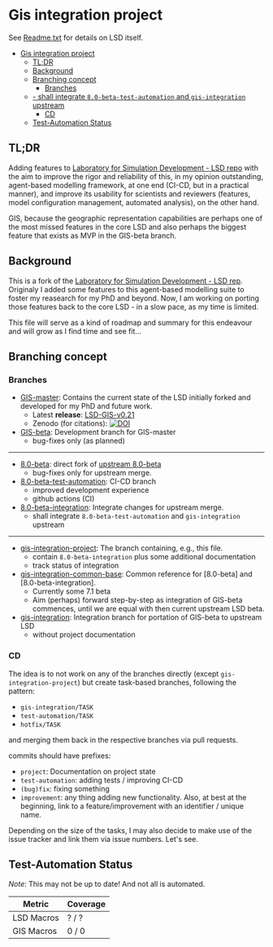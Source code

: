 # Gis integration project

See [Readme.txt](Readme.txt) for details on LSD itself.

- [Gis integration project](#gis-integration-project)
  - [TL;DR](#tldr)
  - [Background](#background)
  - [Branching concept](#branching-concept)
    - [Branches](#branches)
  - [- shall integrate `8.0-beta-test-automation` and `gis-integration` upstream](#--shall-integrate-80-beta-test-automation-and-gis-integration-upstream)
    - [CD](#cd)
  - [Test-Automation Status](#test-automation-status)

## TL;DR

Adding features to [Laboratory for Simulation Development - LSD repo](https://github.com/marcov64/Lsd) with the aim to improve the rigor and reliability of this, in my opinion outstanding, agent-based modelling framework, at one end (CI-CD, but in a practical manner), and improve its usability for scientists and reviewers (features, model configuration management, automated analysis), on the other hand.

GIS, because the geographic representation capabilities are perhaps one of the most missed features in the core LSD and also perhaps the biggest feature that exists as MVP in the GIS-beta branch.

## Background

This is a fork of the [Laboratory for Simulation Development - LSD rep](https://github.com/marcov64/Lsd). Originaly I added some features to this agent-based modelling suite to foster my reasearch for my PhD and beyond. Now, I am working on porting those features back to the core LSD - in a slow pace, as my time is limited.

This file will serve as a kind of roadmap and summary for this endeavour and will grow as I find time and see fit...


## Branching concept

### Branches

- [GIS-master](https://github.com/FrederikSchaff/Lsd/tree/GIS-master): Contains the current state of the LSD initially forked and developed for my PhD and future work.
  - Latest **release**: [LSD-GIS-v0.21](https://github.com/FrederikSchaff/Lsd/releases/tag/LSD-GIS-v0.21)
  - Zenodo (for citations): [![DOI](https://zenodo.org/badge/148465802.svg)](https://zenodo.org/badge/latestdoi/148465802)
- [GIS-beta](https://github.com/FrederikSchaff/Lsd/tree/GIS-beta): Development branch for GIS-master
  - bug-fixes only (as planned)

----
- [8.0-beta](https://github.com/FrederikSchaff/Lsd/tree/8.0-beta): direct fork of [upstream 8.0-beta](https://github.com/marcov64/Lsd/tree/8.0-beta)
  - bug-fixes only for upstream merge.
- [8.0-beta-test-automation](https://github.com/FrederikSchaff/Lsd/tree/8.0-beta-test-automation): CI-CD branch
  - improved development experience
  - github actions (CI)
- [8.0-beta-integration](https://github.com/FrederikSchaff/Lsd/tree/8.0-beta-integration): Integrate changes for upstream merge.
  - shall integrate `8.0-beta-test-automation` and `gis-integration` upstream
----
- [gis-integration-project](https://github.com/FrederikSchaff/Lsd/tree/gis-integration-project): The branch containing, e.g., this file.
  - contain `8.0-beta-integration` plus some additional documentation
  - track status of integration
- [gis-integration-common-base](https://github.com/FrederikSchaff/Lsd/tree/gis-integration-common-base): Common reference for [8.0-beta] and [8.0-beta-integration].
  - Currently some 7.1 beta
  - Aim (perhaps) forward step-by-step as integration of GIS-beta commences, until we are equal with then current upstream LSD beta.
- [gis-integration](https://github.com/FrederikSchaff/Lsd/tree/gis-integration): Integration branch for portation of GIS-beta to upstream LSD
  - without project documentation

### CD

The idea is to not work on any of the branches directly (except `gis-integration-project`) but create task-based branches, following the pattern:

- `gis-integration/TASK`
- `test-automation/TASK`
- `hotfix/TASK`

and merging them back in the respective branches via pull requests. 

commits should have prefixes:
- `project`: Documentation on project state
- `test-automation`: adding tests / improving CI-CD
- `(bug)fix`: fixing something
- `improvement`: any thing adding new functionality.
Also, at best at the beginning, link to a feature/improvement with an identifier / unique name.

Depending on the size of the tasks, I may also decide to make use of the issue tracker and link them via issue numbers. Let's see.


## Test-Automation Status

_Note_: This may not be up to date! And not all is automated.

| Metric     | Coverage |
|------------|----------|
| LSD Macros | ? / ?    |
| GIS Macros | 0 / 0    |


